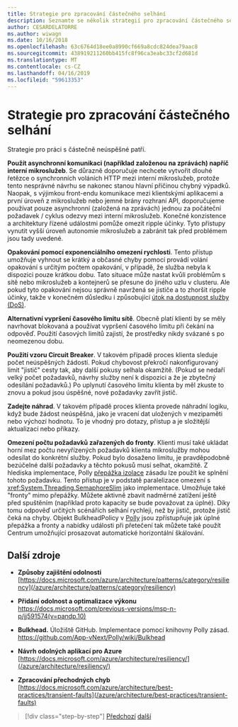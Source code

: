 ```yaml
---
title: Strategie pro zpracování částečného selhání
description: Seznamte se několik strategií pro zpracování částečného selhání bez výpadku.
author: CESARDELATORRE
ms.author: wiwagn
ms.date: 10/16/2018
ms.openlocfilehash: 63c6764d18ee0a8990cf669a8cdc824dea79aac8
ms.sourcegitcommit: 438919211260bb415fc8f96ca3eabc33cf2d681d
ms.translationtype: MT
ms.contentlocale: cs-CZ
ms.lasthandoff: 04/16/2019
ms.locfileid: "59613353"
---
```

# <a name="strategies-to-handle-partial-failure"></a>Strategie pro zpracování částečného selhání

Strategie pro práci s částečně neúspěšné patří.

**Použít asynchronní komunikaci (například založenou na zprávách) napříč interní mikroslužeb**. Se důrazně doporučuje nechcete vytvořit dlouhé řetězce o synchronních voláních HTTP mezi interní mikroslužeb, protože tento nesprávné návrhu se nakonec stanou hlavní příčinou chybný výpadků. Naopak, s výjimkou front-endu komunikace mezi klientskými aplikacemi a první úroveň z mikroslužeb nebo jemné brány rozhraní API, doporučujeme používat pouze asynchronní (založená na zprávách) jednou za počáteční požadavek / cyklus odezvy mezi interní mikroslužeb. Konečné konzistence a architektury řízené událostmi pomůže omezit ripple účinky. Tyto přístupy vynutit vyšší úroveň autonomie mikroslužeb a zabránit tak před problémem jsou tady uvedené.

**Opakování pomocí exponenciálního omezení rychlosti**. Tento přístup umožňuje vyhnout se krátký a občasné chyby pomocí provádí volání opakování s určitým počtem opakování, v případě, že služba nebyla k dispozici pouze krátkou dobu. Tato situace může nastat kvůli problémům s sítě nebo mikroslužeb a kontejnerů se přesune do jiného uzlu v clusteru. Ale pokud tyto opakování nejsou správně navržená se jističe a to zhoršit ripple účinky, takže v konečném důsledku i způsobující [útok na dostupnost služby (DoS)](https://en.wikipedia.org/wiki/Denial-of-service_attack).

**Alternativní vypršení časového limitu sítě**. Obecně platí klienti by se měly navrhovat blokovaná a používat vypršení časového limitu při čekání na odpověď. Použití časových limitů zajistí, že prostředky nikdy svázané s po neomezenou dobu.

**Použití vzoru Circuit Breaker**. V takovém případě proces klienta sleduje počet neúspěšných žádostí. Pokud chybovost překročí nakonfigurovaný limit "jistič" cesty tak, aby další pokusy selhala okamžitě. (Pokud se nedaří velký počet požadavků, návrhy služby není k dispozici a že je zbytečný odesílání požadavků.) Po uplynutí časového limitu klienta by měl zkuste to znovu a pokud jsou úspěšné, nové požadavky zavřít jistič.

**Zadejte náhrad**. V takovém případě proces klienta provede náhradní logiku, když bude žádost neúspěšná, jako je vracení dat uložených v mezipaměti nebo výchozí hodnotu. To je vhodný pro dotazy, přístup a je složitější aktualizací nebo příkazy.

**Omezení počtu požadavků zařazených do fronty**. Klienti musí také ukládat horní mez počtu nevyřízených požadavků klienta mikroslužby mohou odesílat do konkrétní služby. Pokud bylo dosaženo limitu, je pravděpodobně bezúčelné další požadavky a těchto pokusů musí selhat, okamžitě. Z hlediska implementace, Polly [přepážka izolace](https://github.com/App-vNext/Polly/wiki/Bulkhead) zásadu lze použít ke splnění tohoto požadavku. Tento přístup je v podstatě paralelizace omezení s <xref:System.Threading.SemaphoreSlim> jako implementace. Umožňuje také "fronty" mimo přepážky. Můžete aktivně zbavit nadměrné zatížení ještě před spuštěním (například proto kapacity se bude považovat za úplné). Díky tomu odpověď určitých scénářích selhání rychleji, než by jistič, protože jistič čeká na chyby. Objekt BulkheadPolicy v [Polly](http://www.thepollyproject.org/) jsou zpřístupňuje jak úplné přepážka a fronty a nabídky události při přetečení tak můžete také použít Centrum umožňující prosazovat automatické horizontální škálování.

## <a name="additional-resources"></a>Další zdroje

- **Způsoby zajištění odolnosti**\
  [https://docs.microsoft.com/azure/architecture/patterns/category/resiliency](/azure/architecture/patterns/category/resiliency)

- **Přidání odolnost a optimalizace výkonu**\
  <https://docs.microsoft.com/previous-versions/msp-n-p/jj591574(v=pandp.10)>

- **Bulkhead.** Úložiště GitHub. Implementace pomocí knihovny Polly zásad. \
  <https://github.com/App-vNext/Polly/wiki/Bulkhead>

- **Návrh odolných aplikací pro Azure**\
  [https://docs.microsoft.com/azure/architecture/resiliency/](/azure/architecture/resiliency/)

- **Zpracování přechodných chyb**\
  [https://docs.microsoft.com/azure/architecture/best-practices/transient-faults](/azure/architecture/best-practices/transient-faults)

>[!div class="step-by-step"]
>[Předchozí](handle-partial-failure.md)
>[další](implement-retries-exponential-backoff.md)
